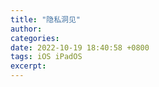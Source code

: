 ```yaml
---
title: "隐私洞见"
author: 
categories: 
date: 2022-10-19 18:40:58 +0800
tags: iOS iPadOS
excerpt: 
---
```






